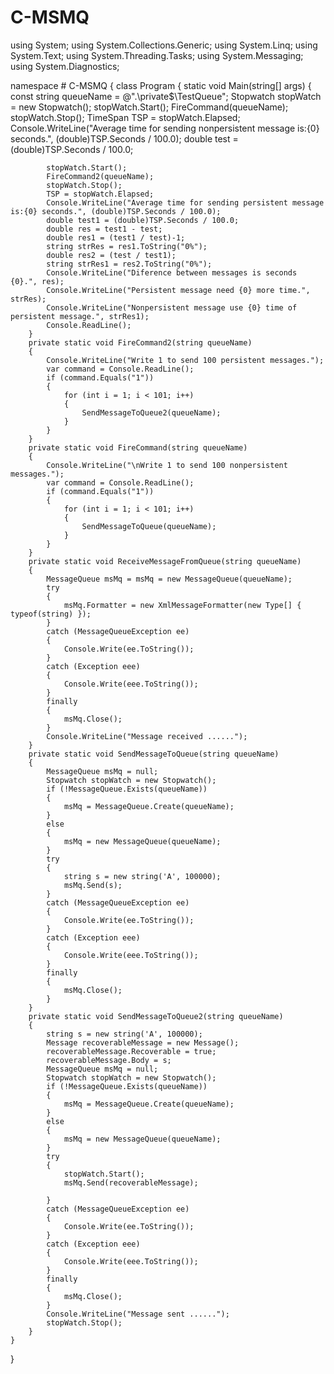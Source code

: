 # C-MSMQ

using System;
using System.Collections.Generic;
using System.Linq;
using System.Text;
using System.Threading.Tasks;
using System.Messaging;
using System.Diagnostics;

namespace # C-MSMQ
{
    class Program
    {
        static void Main(string[] args)
        {
            const string queueName = @".\private$\TestQueue";
            Stopwatch stopWatch = new Stopwatch();
            stopWatch.Start();
            FireCommand(queueName);
            stopWatch.Stop();
            TimeSpan TSP = stopWatch.Elapsed;
            Console.WriteLine("Average time for sending nonpersistent message is:{0} seconds.", (double)TSP.Seconds / 100.0);
            double test = (double)TSP.Seconds / 100.0; 
           
            stopWatch.Start();
            FireCommand2(queueName);
            stopWatch.Stop();
            TSP = stopWatch.Elapsed;
            Console.WriteLine("Average time for sending persistent message is:{0} seconds.", (double)TSP.Seconds / 100.0);
            double test1 = (double)TSP.Seconds / 100.0;
            double res = test1 - test;
            double res1 = (test1 / test)-1;
            string strRes = res1.ToString("0%");
            double res2 = (test / test1);
            string strRes1 = res2.ToString("0%");
            Console.WriteLine("Diference between messages is seconds {0}.", res);
            Console.WriteLine("Persistent message need {0} more time.", strRes);
            Console.WriteLine("Nonpersistent message use {0} time of persistent message.", strRes1);
            Console.ReadLine();
        }
        private static void FireCommand2(string queueName)
        {
            Console.WriteLine("Write 1 to send 100 persistent messages.");
            var command = Console.ReadLine();
            if (command.Equals("1"))
            {
                for (int i = 1; i < 101; i++)
                {
                    SendMessageToQueue2(queueName);
                }
            }
        }
        private static void FireCommand(string queueName)
        {
            Console.WriteLine("\nWrite 1 to send 100 nonpersistent messages.");
            var command = Console.ReadLine();
            if (command.Equals("1"))
            {
                for (int i = 1; i < 101; i++)
                {
                    SendMessageToQueue(queueName);
                }
            }
        }
        private static void ReceiveMessageFromQueue(string queueName)
        {
            MessageQueue msMq = msMq = new MessageQueue(queueName);
            try
            {
                msMq.Formatter = new XmlMessageFormatter(new Type[] { typeof(string) });
            }
            catch (MessageQueueException ee)
            {
                Console.Write(ee.ToString());
            }
            catch (Exception eee)
            {
                Console.Write(eee.ToString());
            }
            finally
            {
                msMq.Close();
            }
            Console.WriteLine("Message received ......");
        }
        private static void SendMessageToQueue(string queueName)
        {
            MessageQueue msMq = null;
            Stopwatch stopWatch = new Stopwatch();
            if (!MessageQueue.Exists(queueName))
            {
                msMq = MessageQueue.Create(queueName);
            }
            else
            {
                msMq = new MessageQueue(queueName);
            }
            try
            {
                string s = new string('A', 100000);
                msMq.Send(s);
            }
            catch (MessageQueueException ee)
            {
                Console.Write(ee.ToString());
            }
            catch (Exception eee)
            {
                Console.Write(eee.ToString());
            }
            finally
            {
                msMq.Close();
            }
        }
        private static void SendMessageToQueue2(string queueName)
        {
            string s = new string('A', 100000);
            Message recoverableMessage = new Message();
            recoverableMessage.Recoverable = true;
            recoverableMessage.Body = s;
            MessageQueue msMq = null;
            Stopwatch stopWatch = new Stopwatch();
            if (!MessageQueue.Exists(queueName))
            {
                msMq = MessageQueue.Create(queueName);
            }
            else
            {
                msMq = new MessageQueue(queueName);
            }
            try
            {
                stopWatch.Start();
                msMq.Send(recoverableMessage);

            }
            catch (MessageQueueException ee)
            {
                Console.Write(ee.ToString());
            }
            catch (Exception eee)
            {
                Console.Write(eee.ToString());
            }
            finally
            {
                msMq.Close();
            }
            Console.WriteLine("Message sent ......");
            stopWatch.Stop();
        }
    }
}

  

